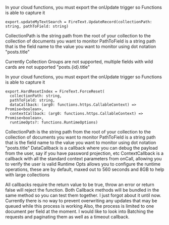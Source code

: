 
In your cloud functions, you must export the onUpdate trigger so Functions is able to capture it
```
export.updateMyTextSearch = FireText.UpdateRecord(collectionPath: string, pathToField: string)
```
CollectionPath is the string path from the root of your collection to the collection of documents you want to monitor
PathToField is a string path that is the field name to the value you want to monitor using dot notation "posts.title"

Currently Collection Groups are not supported, multiple fields with wild cards are not supported "posts.{id}.title"


In your cloud functions, you must export the onUpdate trigger so Functions is able to capture it
```
export.HardResetIndex = FireText.ForceReset(
  collectionPath: string,
  pathToField: string,
  dataCallback: (arg0: functions.https.CallableContext) => Promise<boolean>,
  contextCallback: (arg0: functions.https.CallableContext) => Promise<boolean>,
  runtimeOpts?: functions.RuntimeOptions)
```
  
CollectionPath is the string path from the root of your collection to the collection of documents you want to monitor
PathToField is a string path that is the field name to the value you want to monitor using dot notation "posts.title"
DataCallback is a callback where you can debug the payload from the user, say if you have password projection, etc
ContextCallback is a callback with all the standard context parameters from onCall, allowing you to verify the user is valid
Runtime Opts allows you to configure the runtime operations, these are by default, maxed out to 560 seconds and 8GB 
to help with large collections

All callbacks require the return value to be true, throw an error or return false will reject the function.
Both Callback methods will be bundled in the same method so you can test them together. I just forgot about it until now.
Currently there is no way to prevent overwriting any updates that may be queued while this process is working
Also, the process is limited to one document per field at the moment.
I would like to look into Batching the requests and paginating them as well as a timeout callback.
